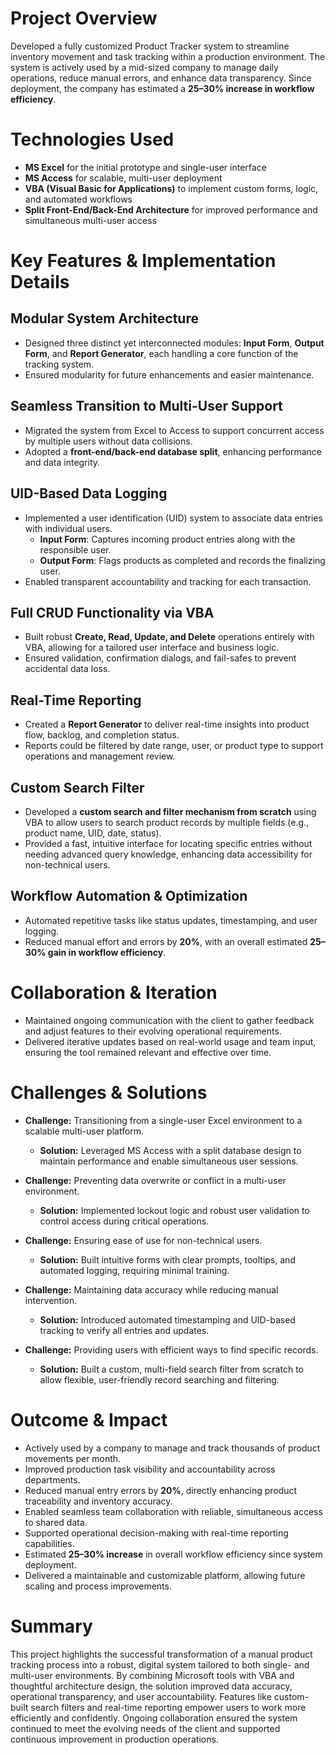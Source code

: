 # **Project Overview**

Developed a fully customized Product Tracker system to streamline inventory movement and task tracking within a production environment. The system is actively used by a mid-sized company to manage daily operations, reduce manual errors, and enhance data transparency. Since deployment, the company has estimated a **25–30% increase in workflow efficiency**.

# **Technologies Used**

- **MS Excel** for the initial prototype and single-user interface  
- **MS Access** for scalable, multi-user deployment  
- **VBA (Visual Basic for Applications)** to implement custom forms, logic, and automated workflows  
- **Split Front-End/Back-End Architecture** for improved performance and simultaneous multi-user access  

# **Key Features & Implementation Details**

## Modular System Architecture

- Designed three distinct yet interconnected modules: **Input Form**, **Output Form**, and **Report Generator**, each handling a core function of the tracking system.  
- Ensured modularity for future enhancements and easier maintenance.

## Seamless Transition to Multi-User Support

- Migrated the system from Excel to Access to support concurrent access by multiple users without data collisions.  
- Adopted a **front-end/back-end database split**, enhancing performance and data integrity.

## UID-Based Data Logging

- Implemented a user identification (UID) system to associate data entries with individual users.  
  - **Input Form**: Captures incoming product entries along with the responsible user.  
  - **Output Form**: Flags products as completed and records the finalizing user.  
- Enabled transparent accountability and tracking for each transaction.

## Full CRUD Functionality via VBA

- Built robust **Create, Read, Update, and Delete** operations entirely with VBA, allowing for a tailored user interface and business logic.  
- Ensured validation, confirmation dialogs, and fail-safes to prevent accidental data loss.

## Real-Time Reporting

- Created a **Report Generator** to deliver real-time insights into product flow, backlog, and completion status.  
- Reports could be filtered by date range, user, or product type to support operations and management review.

## Custom Search Filter

- Developed a **custom search and filter mechanism from scratch** using VBA to allow users to search product records by multiple fields (e.g., product name, UID, date, status).  
- Provided a fast, intuitive interface for locating specific entries without needing advanced query knowledge, enhancing data accessibility for non-technical users.

## Workflow Automation & Optimization

- Automated repetitive tasks like status updates, timestamping, and user logging.  
- Reduced manual effort and errors by **20%**, with an overall estimated **25–30% gain in workflow efficiency**.

# **Collaboration & Iteration**

- Maintained ongoing communication with the client to gather feedback and adjust features to their evolving operational requirements.  
- Delivered iterative updates based on real-world usage and team input, ensuring the tool remained relevant and effective over time.

# **Challenges & Solutions**

- **Challenge:** Transitioning from a single-user Excel environment to a scalable multi-user platform.  
  - **Solution:** Leveraged MS Access with a split database design to maintain performance and enable simultaneous user sessions.

- **Challenge:** Preventing data overwrite or conflict in a multi-user environment.  
  - **Solution:** Implemented lockout logic and robust user validation to control access during critical operations.

- **Challenge:** Ensuring ease of use for non-technical users.  
  - **Solution:** Built intuitive forms with clear prompts, tooltips, and automated logging, requiring minimal training.

- **Challenge:** Maintaining data accuracy while reducing manual intervention.  
  - **Solution:** Introduced automated timestamping and UID-based tracking to verify all entries and updates.

- **Challenge:** Providing users with efficient ways to find specific records.  
  - **Solution:** Built a custom, multi-field search filter from scratch to allow flexible, user-friendly record searching and filtering.

# **Outcome & Impact**

- Actively used by a company to manage and track thousands of product movements per month.  
- Improved production task visibility and accountability across departments.  
- Reduced manual entry errors by **20%**, directly enhancing product traceability and inventory accuracy.  
- Enabled seamless team collaboration with reliable, simultaneous access to shared data.  
- Supported operational decision-making with real-time reporting capabilities.  
- Estimated **25–30% increase** in overall workflow efficiency since system deployment.  
- Delivered a maintainable and customizable platform, allowing future scaling and process improvements.

# **Summary**

This project highlights the successful transformation of a manual product tracking process into a robust, digital system tailored to both single- and multi-user environments. By combining Microsoft tools with VBA and thoughtful architecture design, the solution improved data accuracy, operational transparency, and user accountability. Features like custom-built search filters and real-time reporting empower users to work more efficiently and confidently. Ongoing collaboration ensured the system continued to meet the evolving needs of the client and supported continuous improvement in production operations.
